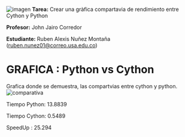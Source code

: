 ![imagen](https://user-images.githubusercontent.com/83742525/117239546-9f3afa00-adf4-11eb-9326-88be3b1c5393.png)
**Tarea:** Crear una gràfica compartavia de rendimiento entre Cython y Python

**Profesor:** John Jairo Corredor

**Estudiante:** Ruben Alexis Nuñez Montaña (ruben.nunez01@correo.usa.edu.co)



# GRAFICA : Python vs Cython
Grafica donde se demuestra, las compartvias entre cython y python.
![comparativa](https://user-images.githubusercontent.com/83742525/117239124-d0ff9100-adf3-11eb-9efd-4b6a845c654d.png)

Tiempo Python: 13.8839

Tiempo Cython: 0.5489

SpeedUp : 25.294
